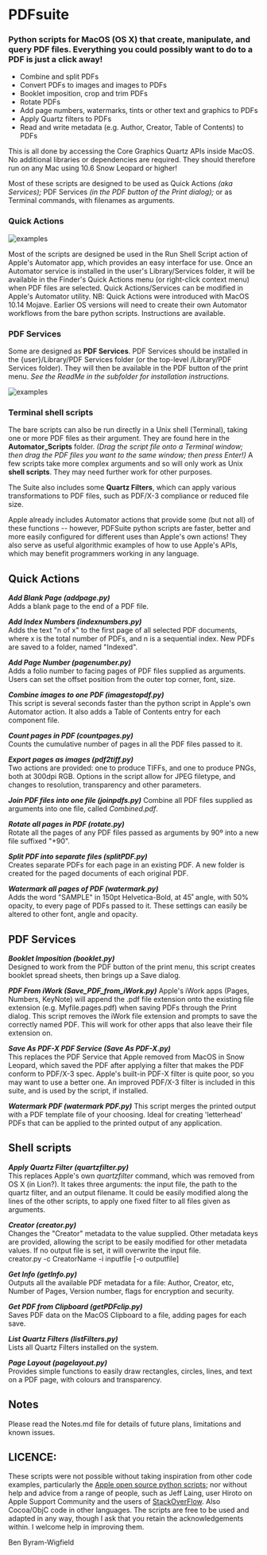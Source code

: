 # PDFsuite
### Python scripts for MacOS (OS X) that create, manipulate, and query PDF files.  Everything you could possibly want to do to a PDF is just a click away!

* Combine and split PDFs
* Convert PDFs to images and images to PDFs
* Booklet imposition, crop and trim PDFs
* Rotate PDFs
* Add page numbers, watermarks, tints or other text and graphics to PDFs
* Apply Quartz filters to PDFs
* Read and write metadata (e.g. Author, Creator, Table of Contents) to PDFs

This is all done by accessing the Core Graphics Quartz APIs inside MacOS. No additional libraries or dependencies are required. They should therefore run on any Mac using 10.6 Snow Leopard or higher!

Most of these scripts are designed to be used as Quick Actions _(aka Services);_ PDF Services _(in the PDF button of the Print dialog);_ or as Terminal commands, with filenames as arguments.

### Quick Actions

<!-- ![sample](docs/example.svg) -->
![examples](doc/quickactionmenu.png)
<!-- <img src="doc/quickactionmenu.png" alt="layers"> -->
Most of the scripts are designed  be used in the Run Shell Script action of Apple's Automator app, which provides an easy interface for use. Once an Automator service is installed in the user's Library/Services folder, it will be available in the Finder's Quick Actions menu (or right-click context menu) when PDF files are selected. Quick Actions/Services can be modified in Apple's Automator utility. 
NB: Quick Actions were introduced with MacOS 10.14 Mojave. Earlier OS versions will need to create their own Automator workflows from the bare python scripts. Instructions are available.

### PDF Services
Some are designed as **PDF Services**. PDF Services should be installed in the {user}/Library/PDF Services folder (or the top-level /Library/PDF Services folder). They will then be available in the PDF button of the print menu. _See the ReadMe in the subfolder for installation instructions._
<!-- ![sample](docs/example.svg) -->
![examples](doc/PDFbutton.png)
<!-- <img src="doc/PDFbutton.png" alt="layers"> -->

### Terminal shell scripts
The bare scripts can also be run directly in a Unix shell (Terminal), taking one or more PDF files as their argument. They are found here in the **Automator_Scripts** folder. _(Drag the script file onto a Terminal window; then drag the PDF files you want to the same window; then press Enter!)_ 
A few scripts take more complex arguments and so will only work as Unix **shell scripts**. They may need further work for other purposes.

The Suite also includes some **Quartz Filters**, which can apply various transformations to PDF files, such as PDF/X-3 compliance or reduced file size.

Apple already includes Automator actions that provide some (but not all) of these functions -- however, PDFSuite python scripts are faster, better and more easily configured for different uses than Apple's own actions! They also serve as useful algorithmic examples of how to use Apple's APIs, which may benefit programmers working in any language.

## Quick Actions
***Add Blank Page (addpage.py)***  
Adds a blank page to the end of a PDF file.

***Add Index Numbers (indexnumbers.py)***  
Adds the text "n of x" to the first page of all selected PDF documents, where x is the total number of PDFs, and n is a sequential index. New PDFs are saved to a folder, named "Indexed".

***Add Page Number (pagenumber.py)***  
Adds a folio number to facing pages of PDF files supplied as arguments. Users can set the offset position from the outer top corner, font, size.

***Combine images to one PDF (imagestopdf.py)***  
This script is several seconds faster than the python script in Apple's own Automator action. It also adds a Table of Contents entry for each component file.

***Count pages in PDF (countpages.py)***  
Counts the cumulative number of pages in all the PDF files passed to it.

***Export pages as images (pdf2tiff.py)***  
Two actions are provided: one to produce TIFFs, and one to produce PNGs, both at 300dpi RGB. Options in the script allow for JPEG filetype, and changes to resolution, transparency and other parameters. 

***Join PDF files into one file (joinpdfs.py)*** 
Combine all PDF files supplied as arguments into one file, called _Combined.pdf_. 

***Rotate all pages in PDF (rotate.py)***  
Rotate all the pages of any PDF files passed as arguments by 90º into a new file suffixed "+90". 

***Split PDF into separate files (splitPDF.py)***  
Creates separate PDFs for each page in an existing PDF. A new folder is created for the paged documents of each original PDF.

***Watermark all pages of PDF (watermark.py)***  
Adds the word "SAMPLE" in 150pt Helvetica-Bold, at 45˚ angle, with 50% opacity, to every page of PDFs passed to it. These settings can easily be altered to other font, angle and opacity.

## PDF Services
***Booklet Imposition (booklet.py)***  
Designed to work from the PDF button of the print menu, this script creates booklet spread sheets, then brings up a Save dialog.

***PDF From  iWork (Save_PDF_from_iWork.py)***
Apple's iWork apps (Pages, Numbers, KeyNote) will append the .pdf file extension onto the existing file extension (e.g. Myfile.pages.pdf) when saving PDFs through the Print dialog. This script removes the iWork file extension and prompts to save the correctly named PDF. This will work for other apps that also leave their file extension on.

***Save As PDF-X PDF Service (Save As PDF-X.py)***  
This replaces the PDF Service that Apple removed from MacOS in Snow Leopard, which saved the PDF after applying a filter that makes the PDF conform to PDF/X-3 spec. Apple's built-in PDF-X filter is quite poor, so you may want to use a better one. An improved PDF/X-3 filter is included in this suite, and is used by the script, if installed.

***Watermark PDF (watermark PDF.py)***
This script merges the printed output with a PDF template file of your choosing. Ideal for creating 'letterhead' PDFs that can be applied to the printed output of any application.

## Shell scripts
***Apply Quartz Filter (quartzfilter.py)***  
This replaces Apple's own _quartzfilter_ command, which was removed from OS X (in Lion?). It takes three arguments: the input file, the path to the quartz filter, and an output filename. It could be easily modified along the lines of the other scripts, to apply one fixed filter to all files given as arguments.

***Creator (creator.py)***  
Changes the "Creator" metadata to the value supplied. Other metadata keys are provided, allowing the script to be easily modified for other metadata values. If no output file is set, it will overwrite the input file.  
creator.py -c CreatorName -i inputfile [-o outputfile]

***Get Info (getInfo.py)***  
Outputs all the available PDF metadata for a file: Author, Creator, etc, Number of Pages, Version number, flags for encryption and security.

***Get PDF from Clipboard (getPDFclip.py)***  
Saves PDF data on the MacOS Clipboard to a file, adding pages for each save.

***List Quartz Filters (listFilters.py)***  
Lists all Quartz Filters installed on the system.

***Page Layout (pagelayout.py)***  
Provides simple functions to easily draw rectangles, circles, lines, and text on a PDF page, with colours and transparency. 

## Notes

Please read the Notes.md file for details of future plans, limitations and known issues.

## LICENCE:
These scripts were not possible without taking inspiration from other code examples, particularly the [Apple open source python scripts](https://opensource.apple.com/source/pyobjc/); nor without help and advice from a range of people, such as Jeff Laing, user Hiroto on Apple Support Community and the users of [StackOverFlow](http://stackoverflow.com). Also Cocoa/ObjC code in other languages. The scripts are free to be used and adapted in any way, though I ask that you retain the acknowledgements within. I welcome help in improving them.

Ben Byram-Wigfield
